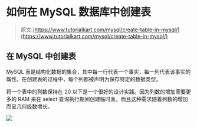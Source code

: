 # 如何在 MySQL 数据库中创建表

> 原文:[https://www.tutorialkart.com/mysql/create-table-in-mysql/](https://www.tutorialkart.com/mysql/create-table-in-mysql/)

## 在 MySQL 中创建表

MySQL 表是结构化数据的集合，其中每一行代表一个事实，每一列代表该事实的属性。在创建表的过程中，每个列都被声明为保存特定的数据类型。

将一个表中的列数保持在 20 以下是一个很好的设计实践。因为列数的增加需要更多的 RAM 来在 select 查询执行期间创建临时表，而且这种需求随着列数的增加而呈几何级数增长。

[![](../Images/925da31b32d6bc3827932f6c8afb11bb.png)](https://www.tutorialkart.com/)